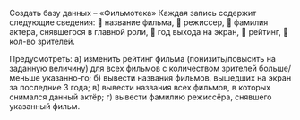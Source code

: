 Создать базу данных – «Фильмотека»
Каждая запись содержит следующие сведения: 
  название фильма,
  режиссер,
  фамилия актера, снявшегося в главной роли,
  год выхода на экран,
  рейтинг,
  кол-во зрителей.

Предусмотреть:
а)  изменить рейтинг фильма (понизить/повысить на заданную величину) 
для всех фильмов с количеством зрителей больше/меньше указанно-го;
б)  вывести названия фильмов, вышедших на экран за последние 3 года;
в)   вывести названия всех фильмов, в которых снимался данный актёр;
г)  вывести фамилию режиссёра, снявшего указанный фильм.
